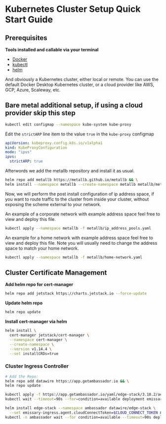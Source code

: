 # Kubernetes Cluster Setup Quick Start Guide


## Prerequisites

**Tools installed and callable via your terminal**
- [Docker](https://docs.docker.com/get-docker/)
- [kubectl](https://kubernetes.io/docs/tasks/tools/install-kubectl/)
- [helm](https://helm.sh/docs/intro/install/)

And obviously a Kubernetes cluster, either local or remote. You can use the default Docker Desktop Kubernetes cluster, 
or a cloud provider like AWS, GCP, Azure, Scaleway, etc.

## Bare metal additional setup, if using a cloud provider skip this step
```bash
kubectl edit configmap --namespace kube-system kube-proxy
```
Edit the `strictARP` line item to the value `true` in the `kube-proxy` configmap
```yaml
apiVersion: kubeproxy.config.k8s.io/v1alpha1
kind: KubeProxyConfiguration
mode: "ipvs"
ipvs:
  strictARP: true
```

Afterwords we add the metallb repository and install it as usual.
```bash
helm repo add metallb https://metallb.github.io/metallb && \
helm install --namespace metallb --create-namespace metallb metallb/metallb
```

Now, we will perform the post install configuration of ip address space, if you want to route
traffic to the cluster from inside your cluster, without exposing the scheme external to your network.

An example of a corporate network with example address space feel free to view and deploy this file.
```bash
kubectl apply --namespace metallb -f metallb/ip_address_pools.yaml
```

An example for a home network with example address space feel free to view and deploy this file. Note you will 
usually need to change the address space to match your home network.
```bash
kubectl apply --namespace metallb -f metallb/home-network.yaml
```

## Cluster Certificate Management
**Add helm repo for cert-manager**
```bash
helm repo add jetstack https://charts.jetstack.io --force-update
```

**Update helm repo**
```bash
helm repo update
```

**Install cert-manager via helm**
```bash
helm install \
  cert-manager jetstack/cert-manager \
  --namespace cert-manager \
  --create-namespace \
  --version v1.14.4 \
  --set installCRDs=true
```

### Cluster Ingress Controller
```bash
# Add the Repo:
helm repo add datawire https://app.getambassador.io && \
helm repo update
```
 
```bash
kubectl apply -f https://app.getambassador.io/yaml/edge-stack/3.10.2/aes-crds.yaml && \
kubectl wait --timeout=90s --for=condition=available deployment emissary-apiext -n emissary-system
```

```bash
helm install edge-stack --namespace ambassador datawire/edge-stack \
  --set emissary-ingress.agent.cloudConnectToken=$CLOUD_CONNECT_TOKEN && \
kubectl -n ambassador wait --for condition=available --timeout=90s deploy -l product=aes
```